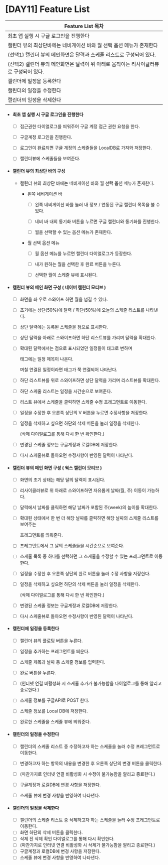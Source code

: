# [DAY11] Feature List

| Feature List 목차                                            |
| ------------------------------------------------------------ |
| 최초 앱 실행 시 구글 로그인을 진행한다                       |
| 캘린더 뷰의 최상단바에는 네비게이션 바와 월 선택 옵션 메뉴가 존재한다 |
| (선택1) 캘린더 뷰의 메인화면은 달력과 스케줄 리스트로 구성되어 있다. |
| (선택2) 캘린더 뷰의 메인화면은 달력이 위 아래로 움직이는 리사이클러뷰로 구성되어 있다. |
| 캘린더에 일정을 등록한다                                     |
| 캘린더의 일정을 수정한다                                     |
| 캘린더의 일정을 삭제한다                                     |

- #### 최초 앱 실행 시 구글 로그인을 진행한다

  - [ ] 접근권한 다이얼로그를 띄워주어 구글 계정 접근 권한 요청을 한다.
  - [ ] 구글계정 로그인을 진행한다.
  - [ ] 로그인이 완료되면 구글 계정의 스케줄들을 LocalDB로 가져와 저장한다.
  - [ ] 캘린더뷰에 스케줄들을 보여준다.



- #### 캘린더 뷰의 최상단 바의 구성

  - 캘린더 뷰의 최상단 바에는 네비게이션 바와 월 선택 옵션 메뉴가 존재한다.

    - 왼쪽 네비게이션 바

      - [ ] 왼쪽 네비게이션 바를 눌러 내 정보 / 연동된 구글 캘린더 목록을 볼 수 있다.

      - [ ] 네비 바 내의 동기화 버튼을 누르면 구글 캘린더와 동기화를 진행한다.

      - [ ] 월을 선택할 수 있는 옵션 메뉴가 존재한다.

    - 월 선택 옵션 메뉴

      - [ ] 월 옵션 메뉴를 누르면 캘린더 다이얼로그가 등장한다.
      - [ ] 내가 원하는 월을 선택한 후 완료 버튼을 누른다.
      - [ ] 선택한 월이 스케줄 뷰에 표시된다.



- #### 캘린더 뷰의 메인 화면 구성 ( 네이버 캘린더 모티브 )

  - [ ] 화면을 좌 우로 스와이프 하면 월을 넘길 수 있다.
  - [ ] 초기에는 상단(50%)에 달력 / 하단(50%)에 오늘의 스케줄 리스트를 나타낸다.
  - [ ] 상단 달력에는 등록된 스케줄을 점으로 표시한다.

  - [ ] 상단 달력을 아래로 스와이프하면 하단 리스트뷰를 가리며 달력을 확대한다.

  - [ ] 확대된 달력에서는 점으로 표시되었던 일정들이 태그로 변하며

    태그에는 일정 제목이 나온다.

    며칠 연결된 일정이라면 태그가 쭉 연결되어 나타난다.

  - [ ] 하단 리스트뷰를 위로 스와이프하면 상단 달력을 가리며 리스트뷰를 확대한다.

  - [ ] 하단 스케줄 리스트는 일정을 시간순으로 보여준다.

  - [ ] 리스트 뷰에서 스케줄을 클릭하면 스케줄 수정 프레그먼트로 이동한다.

  - [ ] 일정을 수정한 후 오른쪽 상단의 V 버튼을 누르면 수정사항을 저장한다.

  - [ ] 일정을 삭제하고 싶으면 하단의 삭제 버튼을 눌러 일정을 삭제한다.

    (삭제 다이얼로그를 통해 다시 한 번 확인한다.)

  - [ ] 변경된 스케줄 정보는 구글계정과 로컬DB에 저장한다.

  - [ ] 다시 스케줄뷰로 돌아오면 수정사항이 반영된 달력이 나타난다.

  

- #### 캘린더 뷰의 메인 화면 구성 ( 웍스 캘린더 모티브 )

  - [ ] 화면의 초기 상태는 해당 달의 달력이 표시된다.

  - [ ] 리사이클러뷰로 위 아래로 스와이프하면 자유롭게 날짜(월, 주) 이동이 가능하다.

  - [ ] 달력에서 날짜를 클릭하면 해당 날짜가 포함된 주(week)의 높이를 확대한다.

  - [ ] 확대된 상태에서 한 번 더 해당 날짜를 클릭하면 해당 날짜의 스케줄 리스트를 보여주는

    프레그먼트를 띄워준다.

  - [ ] 프레그먼트에서 그 날의 스케줄들을 시간순으로 보여준다.

  - [ ] 스케줄 목록 중 하나를 선택하면 그 스케줄을 수정할 수 있는 프레그먼트로 이동한다.

  - [ ] 일정을 수정한 후 오른쪽 상단의 완료 버튼을 눌러 수정 사항을 저장한다.

  - [ ] 일정을 삭제하고 싶으면 하단의 삭제 버튼을 눌러 일정을 삭제한다.

    (삭제 다이얼로그를 통해 다시 한 번 확인한다.)

  - [ ] 변경된 스케줄 정보는 구글계정과 로컬DB에 저장한다.

  - [ ] 다시 스케줄뷰로 돌아오면 수정사항이 반영된 달력이 나타난다.



- #### 캘린더에 일정을 등록한다

  - [ ] 캘린더 뷰의 플로팅 버튼을 누른다.
  - [ ] 일정을 추가하는 프레그먼트를 띄운다.
  - [ ] 스케줄 제목과 날짜 등 스케줄 정보를 입력한다.
  - [ ] 완료 버튼을 누른다.
  - [ ] (인터넷 연결 비활성화 시 스케줄 추가가 불가능함을 다이얼로그를 통해 알리고 종료한다.)
  - [ ] 스케줄 정보를 구글API로 POST 한다.
  - [ ] 스케줄 정보를 Local DB에 저장한다.
  - [ ] 완료한 스케줄을 스케줄 뷰에 띄워준다.



- #### 캘린더의 일정을 수정한다

  - [ ] 캘린더의 스케줄 리스트 중 수정하고자 하는 스케줄을 눌러 수정 프레그먼트로 이동한다.
  - [ ] 변경하고자 하는 항목의 내용을 변경한 후 오른쪽 상단의 변경 버튼을 클릭한다.
  - [ ] (마찬가지로 인터넷 연결 비활성화 시 수정이 불가능함을 알리고 종료한다.)
  - [ ] 구글계정과 로컬DB에 변경 사항을 저장한다.
  - [ ] 스케줄 뷰에 변경 사항을 반영하여 나타낸다.

  

- #### 캘린더의 일정을 삭제한다

  - [ ] 캘린더의 스케줄 리스트 중 삭제하고자 하는 스케줄을 눌러 수정 프레그먼트로 이동한다.
  - [ ] 화면 하단의 삭제 버튼을 클릭한다.
  - [ ] 삭제 전 삭제 확인 다이얼로그를 통해 다시 확인한다.
  - [ ] (마찬가지로 인터넷 연결 비활성화 시 삭제가 불가능함을 알리고 종료한다.)
  - [ ] 구글계정과 로컬DB에 변경 사항을 저장한다.
  - [ ] 스케줄 뷰에 변경 사항을 반영하여 나타낸다.
